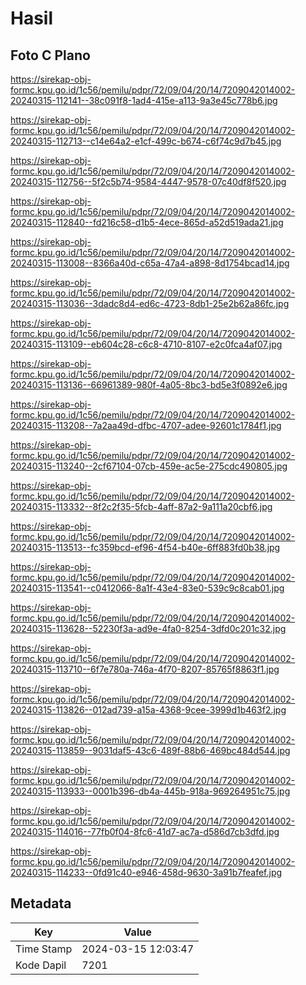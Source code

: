 # Hasil

## Foto C Plano

https://sirekap-obj-formc.kpu.go.id/1c56/pemilu/pdpr/72/09/04/20/14/7209042014002-20240315-112141--38c091f8-1ad4-415e-a113-9a3e45c778b6.jpg

https://sirekap-obj-formc.kpu.go.id/1c56/pemilu/pdpr/72/09/04/20/14/7209042014002-20240315-112713--c14e64a2-e1cf-499c-b674-c6f74c9d7b45.jpg

https://sirekap-obj-formc.kpu.go.id/1c56/pemilu/pdpr/72/09/04/20/14/7209042014002-20240315-112756--5f2c5b74-9584-4447-9578-07c40df8f520.jpg

https://sirekap-obj-formc.kpu.go.id/1c56/pemilu/pdpr/72/09/04/20/14/7209042014002-20240315-112840--fd216c58-d1b5-4ece-865d-a52d519ada21.jpg

https://sirekap-obj-formc.kpu.go.id/1c56/pemilu/pdpr/72/09/04/20/14/7209042014002-20240315-113008--8366a40d-c65a-47a4-a898-8d1754bcad14.jpg

https://sirekap-obj-formc.kpu.go.id/1c56/pemilu/pdpr/72/09/04/20/14/7209042014002-20240315-113036--3dadc8d4-ed6c-4723-8db1-25e2b62a86fc.jpg

https://sirekap-obj-formc.kpu.go.id/1c56/pemilu/pdpr/72/09/04/20/14/7209042014002-20240315-113109--eb604c28-c6c8-4710-8107-e2c0fca4af07.jpg

https://sirekap-obj-formc.kpu.go.id/1c56/pemilu/pdpr/72/09/04/20/14/7209042014002-20240315-113136--66961389-980f-4a05-8bc3-bd5e3f0892e6.jpg

https://sirekap-obj-formc.kpu.go.id/1c56/pemilu/pdpr/72/09/04/20/14/7209042014002-20240315-113208--7a2aa49d-dfbc-4707-adee-92601c1784f1.jpg

https://sirekap-obj-formc.kpu.go.id/1c56/pemilu/pdpr/72/09/04/20/14/7209042014002-20240315-113240--2cf67104-07cb-459e-ac5e-275cdc490805.jpg

https://sirekap-obj-formc.kpu.go.id/1c56/pemilu/pdpr/72/09/04/20/14/7209042014002-20240315-113332--8f2c2f35-5fcb-4aff-87a2-9a111a20cbf6.jpg

https://sirekap-obj-formc.kpu.go.id/1c56/pemilu/pdpr/72/09/04/20/14/7209042014002-20240315-113513--fc359bcd-ef96-4f54-b40e-6ff883fd0b38.jpg

https://sirekap-obj-formc.kpu.go.id/1c56/pemilu/pdpr/72/09/04/20/14/7209042014002-20240315-113541--c0412066-8a1f-43e4-83e0-539c9c8cab01.jpg

https://sirekap-obj-formc.kpu.go.id/1c56/pemilu/pdpr/72/09/04/20/14/7209042014002-20240315-113628--52230f3a-ad9e-4fa0-8254-3dfd0c201c32.jpg

https://sirekap-obj-formc.kpu.go.id/1c56/pemilu/pdpr/72/09/04/20/14/7209042014002-20240315-113710--6f7e780a-746a-4f70-8207-85765f8863f1.jpg

https://sirekap-obj-formc.kpu.go.id/1c56/pemilu/pdpr/72/09/04/20/14/7209042014002-20240315-113826--012ad739-a15a-4368-9cee-3999d1b463f2.jpg

https://sirekap-obj-formc.kpu.go.id/1c56/pemilu/pdpr/72/09/04/20/14/7209042014002-20240315-113859--9031daf5-43c6-489f-88b6-469bc484d544.jpg

https://sirekap-obj-formc.kpu.go.id/1c56/pemilu/pdpr/72/09/04/20/14/7209042014002-20240315-113933--0001b396-db4a-445b-918a-969264951c75.jpg

https://sirekap-obj-formc.kpu.go.id/1c56/pemilu/pdpr/72/09/04/20/14/7209042014002-20240315-114016--77fb0f04-8fc6-41d7-ac7a-d586d7cb3dfd.jpg

https://sirekap-obj-formc.kpu.go.id/1c56/pemilu/pdpr/72/09/04/20/14/7209042014002-20240315-114233--0fd91c40-e946-458d-9630-3a91b7feafef.jpg


## Metadata

| Key        | Value               |
| ---------- | ------------------- |
| Time Stamp | 2024-03-15 12:03:47 |
| Kode Dapil | 7201                |



